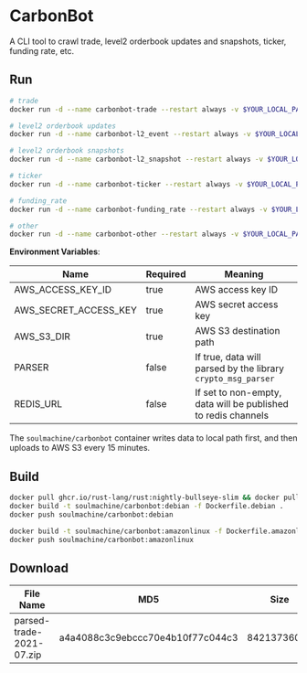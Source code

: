 # CarbonBot

A CLI tool to crawl trade, level2 orderbook updates and snapshots, ticker, funding rate, etc.

## Run

```bash
# trade
docker run -d --name carbonbot-trade --restart always -v $YOUR_LOCAL_PATH:/data -e AWS_ACCESS_KEY_ID="YOUR_ACCESS_KEY" -e AWS_SECRET_ACCESS_KEY="YOUR_SECRET_KEY" -e AWS_S3_DIR="s3://YOUR_BUCKET/path" -u "$(id -u):$(id -g)" soulmachine/carbonbot pm2-runtime start pm2.trade.config.js

# level2 orderbook updates
docker run -d --name carbonbot-l2_event --restart always -v $YOUR_LOCAL_PATH:/data -e AWS_ACCESS_KEY_ID="YOUR_ACCESS_KEY" -e AWS_SECRET_ACCESS_KEY="YOUR_SECRET_KEY" -e AWS_S3_DIR="s3://YOUR_BUCKET/path" -u "$(id -u):$(id -g)" soulmachine/carbonbot pm2-runtime start pm2.l2_event.config.js

# level2 orderbook snapshots
docker run -d --name carbonbot-l2_snapshot --restart always -v $YOUR_LOCAL_PATH:/data -e AWS_ACCESS_KEY_ID="YOUR_ACCESS_KEY" -e AWS_SECRET_ACCESS_KEY="YOUR_SECRET_KEY" -e AWS_S3_DIR="s3://YOUR_BUCKET/path" -u "$(id -u):$(id -g)" soulmachine/carbonbot pm2-runtime start pm2.l2_snapshot.config.js

# ticker
docker run -d --name carbonbot-ticker --restart always -v $YOUR_LOCAL_PATH:/data -e AWS_ACCESS_KEY_ID="YOUR_ACCESS_KEY" -e AWS_SECRET_ACCESS_KEY="YOUR_SECRET_KEY" -e AWS_S3_DIR="s3://YOUR_BUCKET/path" -u "$(id -u):$(id -g)" soulmachine/carbonbot pm2-runtime start pm2.ticker.config.js

# funding_rate
docker run -d --name carbonbot-funding_rate --restart always -v $YOUR_LOCAL_PATH:/data -e AWS_ACCESS_KEY_ID="YOUR_ACCESS_KEY" -e AWS_SECRET_ACCESS_KEY="YOUR_SECRET_KEY" -e AWS_S3_DIR="s3://YOUR_BUCKET/path" -u "$(id -u):$(id -g)" soulmachine/carbonbot pm2-runtime start pm2.funding_rate.config.js

# other
docker run -d --name carbonbot-other --restart always -v $YOUR_LOCAL_PATH:/data -e AWS_ACCESS_KEY_ID="YOUR_ACCESS_KEY" -e AWS_SECRET_ACCESS_KEY="YOUR_SECRET_KEY" -e AWS_S3_DIR="s3://YOUR_BUCKET/path" -u "$(id -u):$(id -g)" soulmachine/carbonbot pm2-runtime start pm2.other.config.js
```

**Environment Variables**:

| Name                  | Required | Meaning                                                       |
| --------------------- | -------- | ------------------------------------------------------------- |
| AWS_ACCESS_KEY_ID     | true     | AWS access key ID                                             |
| AWS_SECRET_ACCESS_KEY | true     | AWS secret access key                                         |
| AWS_S3_DIR            | true     | AWS S3 destination path                                       |
| PARSER                | false    | If true, data will parsed by the library `crypto_msg_parser`  |
| REDIS_URL             | false    | If set to non-empty, data will be published to redis channels |

The `soulmachine/carbonbot` container writes data to local path first, and then uploads to AWS S3 every 15 minutes.

## Build

```bash
docker pull ghcr.io/rust-lang/rust:nightly-bullseye-slim && docker pull node:bullseye-slim
docker build -t soulmachine/carbonbot:debian -f Dockerfile.debian .
docker push soulmachine/carbonbot:debian

docker build -t soulmachine/carbonbot:amazonlinux -f Dockerfile.amazonlinux .
docker push soulmachine/carbonbot:amazonlinux
```

## Download

| File Name                | MD5                              | Size        | Magnet Link                                                                                                                                                                                                                                                    |
| ------------------------ | -------------------------------- | ----------- | -------------------------------------------------------------------------------------------------------------------------------------------------------------------------------------------------------------------------------------------------------------- |
| parsed-trade-2021-07.zip | a4a4088c3c9ebccc70e4b10f77c044c3 | 84213736076 | magnet:?xt=urn:btih:557afe1132dd5a67dada971009733ae6019fd84b&dn=parsed-trade-2021-07.zip&tr=http%3A%2F%2Ftracker.opentrackr.org%3A1337%2Fannounce&tr=http%3A%2F%2Ftracker.openbittorrent.com%3A80%2Fannounce&tr=http%3A%2F%2Fp4p.arenabg.com%3A1337%2Fannounce |
